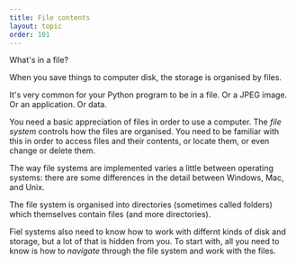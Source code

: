 ```yaml
---
title: File contents
layout: topic
order: 101
---
```


What's in a file?

When you save things to computer disk, the storage is organised by files.

It's very common for your Python program to be in a file. Or a JPEG image.
Or an application. Or data.

You need a basic appreciation of files in order to use a computer. The
_file system_ controls how the files are organised. You need to be familiar
with this in order to access files and their contents, or locate them, or
even change or delete them.

The way file systems are implemented varies a little between operating systems:
there are some differences in the detail between Windows, Mac, and Unix.

The file system is organised into directories (sometimes called folders) which
themselves contain files (and more directories).

Fiel systems also need to know how to work with differnt kinds of disk and storage, but a lot of that is hidden from you. To start with, all you need to
know is how to _navigate_ through the file system and work with the files.
